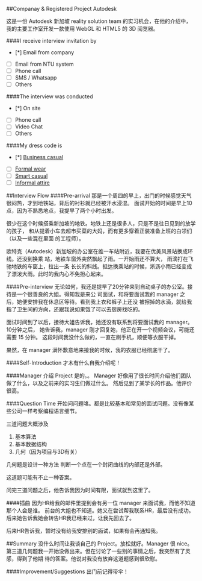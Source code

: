 ##Companay & Registered Project
Autodesk

这是一份 Autodesk 新加坡 reality solution team 的实习机会，在他的介绍中，
我的主要工作室开发一款使用 WebGL 和 HTML5 的 3D 阅览器。

####I receive interview invitation by
- [*] Email from company
- [ ] Email from NTU system
- [ ] Phone call
- [ ] SMS / Whatsapp
- [ ] Others

####The interview was conducted
- [*] On site
- [ ] Phone call
- [ ] Video Chat
- [ ] Others

####My dress code is
- [*] [Business casual](https://www.google.com.sg/search?client=ubuntu-browser&es_sm=122&tbm=isch&q=Business+Casual&spell=1&sa=X&ei=5j0hVLeAFcu58gWwuoGQAQ&ved=0CBkQvwUoAA)
- [ ] [Formal wear](https://www.google.com.sg/search?client=ubuntu-browser&es_sm=122&tbm=isch&q=Business+Casual&spell=1&sa=X&ei=5j0hVLeAFcu58gWwuoGQAQ&ved=0CBkQvwUoAA#tbm=isch&q=Formal+wear)
- [ ] [Smart casual](https://www.google.com.sg/search?q=Semi-formal&client=ubuntu-browser&es_sm=122&source=lnms&tbm=isch&sa=X&ei=rEAhVKqEOcil8AWKhYLoBA&ved=0CAgQ_AUoAQ&biw=1242&bih=599&dpr=1.1#tbm=isch&q=smart+casual+attire)
- [ ] [Informal attire]()

##Interview Flow
####Pre-arrival
那是一个周四的早上，出门的时候感觉天气很闷热，才到地铁站，背后的衬衫就已经被汗水浸湿。
面试开始的时间是早上10点，因为不熟悉地点，我提早了两个小时出发。

很少在这个时候搭乘新加坡的地铁。地铁上还是很多人，只是不是往日见到的放学的孩子，
和从提着小车去超市买菜的大妈，而有更多穿着正装准备上班的白领们（以及一些混在里面
的工程师）。

欧特克（Autodesk）新加坡的办公室在维一车站附近，我要在优美风景站换成环线。还没到换乘
站，地铁车窗外突然飘起了雨。一开始雨还不算大， 雨滴打在飞驰地铁的车窗上，拉出一条
长长的斜线。抵达换乘站的时候，淅沥小雨已经变成了漂泼大雨。此时的我内心不免担心起来。

####Pre-interview
无论如何，我还是提早了20分钟来到自动桌子的办公室。接待是一个很善良的大姐。得知我是来公
司面试，和将要面试我的 manager 之后，她便安排我在休息区等待。看到我上衣和裤子上还没
被擦掉的水滴，就给我指了卫生间的方向，还跟我说如果饿了可以去厨房找吃的。

面试时间到了以后，接待大姐告诉我，她还没有联系到将要面试我的 manager。10分钟之后，
她告诉我，manager 刚才回复她，他正在开一个视频会议，可能还需要 15 分钟。
这段时间我没什么做的，一直在刷手机，顺便等衣服干掉。

果然，在 manager 满怀歉意地来接我的时候，我的衣服已经彻底干了。

####Self-Introduction
才木有什么自我介绍呢！

####Manager 介绍 Project
是的。。
Manager 好像用了很长时间介绍他们团队做了什么，以及之前来的实习生们做过什么。
然后见到了某学长的作品。他评价很高。

####Question Time
开始问问题咯。都是比较基本和常见的面试问题。没有像某些公司一样考察编程语言细节。

三道问题大概涉及

1. 基本算法
2. 基本数据结构
3. 几何（因为项目与3D有关）

几何题是设计一种方法 判断一个点在一个封闭曲线的内部还是外部。

这道题可能有不止一种答案。

问完三道问题之后，他告诉我因为时间有限，面试就到这里了。

####插曲
因为HR给我的邮件里提到会有另一位 manager 来面试我，而他不知道那个人会是谁。
前台的大姐也不知道。她又在尝试帮我联系HR，最后没有成功。
后来她告诉我她会转告HR我已经来过，让我先回去了。

后来HR告诉我，暂时没有给我安排别的面试，如果有会再通知我。

##Summary
没什么时间让我谈自己的 Project。放松就好。Manager 很 nice。
第三道几何题我一开始没做出来。但在讨论了一些别的事情之后，我突然有了灵感，得到了他期
待的答案。他说对我没有放弃这道题感到很欣慰。

####Improvement/Suggestions
出门前记得带伞！